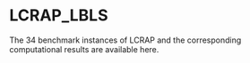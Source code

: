 # LCRAP_LBLS
The 34 benchmark instances of LCRAP and the corresponding computational results are available here.
